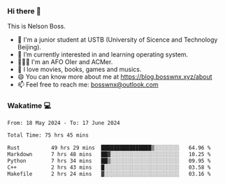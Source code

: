 ### Hi there 👋

<!--
**bosswnx/bosswnx** is a ✨ _special_ ✨ repository because its `README.md` (this file) appears on your GitHub profile.

Here are some ideas to get you started:

- 🔭 I’m currently working on ...
- 🌱 I’m currently learning ...
- 👯 I’m looking to collaborate on ...
- 🤔 I’m looking for help with ...
- 💬 Ask me about ...
- 📫 How to reach me: ...
- 😄 Pronouns: ...
- ⚡ Fun fact: ...
-->

This is Nelson Boss.

- 🏫 I'm a junior student at USTB (University of Sicence and Technology Beijing).
- 🌱 I’m currently interested in and learning operating system.
- 🧑🏻‍💻 I'm an AFO OIer and ACMer.
- 🥰 I love movies, books, games and musics.
- 😄 You can know more about me at https://blog.bosswnx.xyz/about
- 📫 Feel free to reach me: bosswnx@outlook.com

### Wakatime 💻

<!--START_SECTION:waka-->

```txt
From: 18 May 2024 - To: 17 June 2024

Total Time: 75 hrs 45 mins

Rust          49 hrs 29 mins  ████████████████▒░░░░░░░░   64.96 %
Markdown      7 hrs 48 mins   ██▓░░░░░░░░░░░░░░░░░░░░░░   10.25 %
Python        7 hrs 34 mins   ██▒░░░░░░░░░░░░░░░░░░░░░░   09.95 %
C++           2 hrs 43 mins   █░░░░░░░░░░░░░░░░░░░░░░░░   03.58 %
Makefile      2 hrs 24 mins   ▓░░░░░░░░░░░░░░░░░░░░░░░░   03.16 %
```

<!--END_SECTION:waka-->
